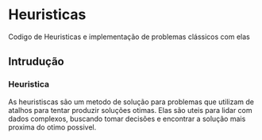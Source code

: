 # Heuristicas
 Codigo de Heuristicas e implementação de problemas clássicos com elas

## Intrudução

### Heuristica

As heuristiscas são um metodo de solução para problemas que utilizam de atalhos para tentar produzir soluções otimas. Elas são uteis para lidar com dados complexos, buscando tomar decisões e encontrar a solução mais proxima do otimo possivel.


